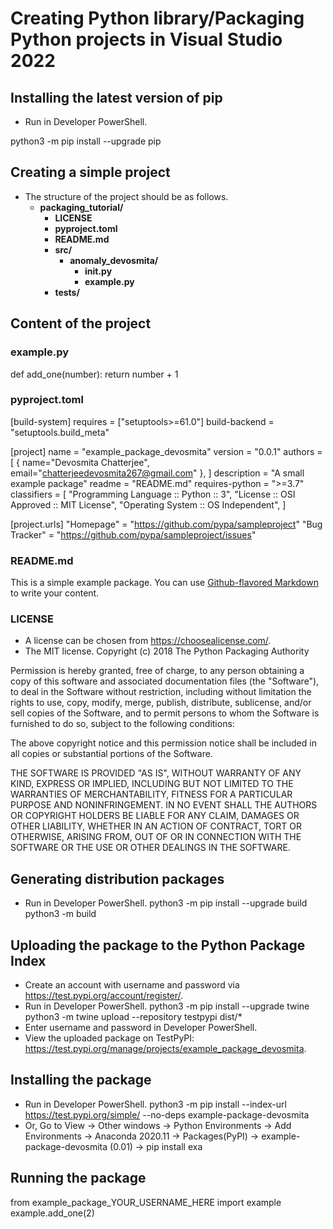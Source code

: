 # Creating Python library/Packaging Python projects in Visual Studio 2022

## Installing the latest version of pip
- Run in Developer PowerShell.

python3 -m pip install --upgrade pip

## Creating a simple project
- The structure of the project should be as follows.
  - **packaging_tutorial/**
    - **LICENSE**
    - **pyproject.toml**
    - **README.md**
    - **src/**
      - **anomaly_devosmita/**
        - **__init__.py**
        - **example.py**
    - **tests/**

## Content of the project

### example.py
def add_one(number):
    return number + 1
    
### pyproject.toml  
[build-system]
requires = ["setuptools>=61.0"]
build-backend = "setuptools.build_meta"

[project]
name = "example_package_devosmita"
version = "0.0.1"
authors = [
  { name="Devosmita Chatterjee", email="chatterjeedevosmita267@gmail.com" },
]
description = "A small example package"
readme = "README.md"
requires-python = ">=3.7"
classifiers = [
    "Programming Language :: Python :: 3",
    "License :: OSI Approved :: MIT License",
    "Operating System :: OS Independent",
]

[project.urls]
"Homepage" = "https://github.com/pypa/sampleproject"
"Bug Tracker" = "https://github.com/pypa/sampleproject/issues"

### README.md
This is a simple example package. You can use
[Github-flavored Markdown](https://guides.github.com/features/mastering-markdown/)
to write your content.

### LICENSE
- A license can be chosen from https://choosealicense.com/.
- The MIT license.
Copyright (c) 2018 The Python Packaging Authority

Permission is hereby granted, free of charge, to any person obtaining a copy
of this software and associated documentation files (the "Software"), to deal
in the Software without restriction, including without limitation the rights
to use, copy, modify, merge, publish, distribute, sublicense, and/or sell
copies of the Software, and to permit persons to whom the Software is
furnished to do so, subject to the following conditions:

The above copyright notice and this permission notice shall be included in all
copies or substantial portions of the Software.

THE SOFTWARE IS PROVIDED "AS IS", WITHOUT WARRANTY OF ANY KIND, EXPRESS OR
IMPLIED, INCLUDING BUT NOT LIMITED TO THE WARRANTIES OF MERCHANTABILITY,
FITNESS FOR A PARTICULAR PURPOSE AND NONINFRINGEMENT. IN NO EVENT SHALL THE
AUTHORS OR COPYRIGHT HOLDERS BE LIABLE FOR ANY CLAIM, DAMAGES OR OTHER
LIABILITY, WHETHER IN AN ACTION OF CONTRACT, TORT OR OTHERWISE, ARISING FROM,
OUT OF OR IN CONNECTION WITH THE SOFTWARE OR THE USE OR OTHER DEALINGS IN THE
SOFTWARE.

## Generating distribution packages
- Run in Developer PowerShell.
python3 -m pip install --upgrade build
python3 -m build

## Uploading the package to the Python Package Index
- Create an account with username and password via  https://test.pypi.org/account/register/.
- Run in Developer PowerShell.
python3 -m pip install --upgrade twine
python3 -m twine upload --repository testpypi dist/*
- Enter username and password in Developer PowerShell.
- View the uploaded package on TestPyPI: https://test.pypi.org/manage/projects/example_package_devosmita.

## Installing the package
- Run in Developer PowerShell.
python3 -m pip install --index-url https://test.pypi.org/simple/ --no-deps example-package-devosmita
- Or, Go to View -> Other windows -> Python Environments -> Add Environments -> Anaconda 2020.11 -> Packages(PyPI) -> example-package-devosmita (0.01) -> pip install exa

## Running the package
from example_package_YOUR_USERNAME_HERE import example
example.add_one(2)
